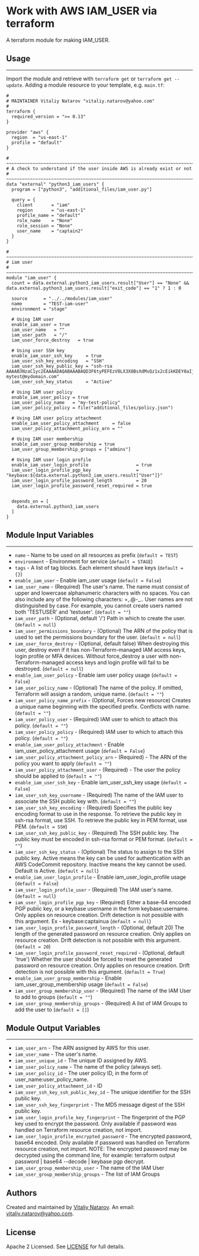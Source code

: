 # Work with AWS IAM_USER via terraform

A terraform module for making IAM_USER.


## Usage
----------------------
Import the module and retrieve with ```terraform get``` or ```terraform get --update```. Adding a module resource to your template, e.g. `main.tf`:

```
#
# MAINTAINER Vitaliy Natarov "vitaliy.natarov@yahoo.com"
#
terraform {
  required_version = ">= 0.13"
}

provider "aws" {
  region  = "us-east-1"
  profile = "default"
}

# ~~~~~~~~~~~~~~~~~~~~~~~~~~~~~~~~~~~~~~~~~~~~~~~~~~~~~~~~~~~~~~~~~~~~~~~~~~~~~~~~~~~~
# A check to understand if the user inside AWS is already exist or not
# ~~~~~~~~~~~~~~~~~~~~~~~~~~~~~~~~~~~~~~~~~~~~~~~~~~~~~~~~~~~~~~~~~~~~~~~~~~~~~~~~~~~~
data "external" "python3_iam_users" {
  program = ["python3", "additional_files/iam_user.py"]

  query = {
    client       = "iam"
    region       = "us-east-1"
    profile_name = "default"
    role_name    = "None"
    role_session = "None"
    user_name    = "captain2"
  }
}

# ~~~~~~~~~~~~~~~~~~~~~~~~~~~~~~~~~~~~~~~~~~~~~~~~~~~~~~~~~~~~~~~~~~~~~~~~~~~~~~~~~~~~
# iam user
# ~~~~~~~~~~~~~~~~~~~~~~~~~~~~~~~~~~~~~~~~~~~~~~~~~~~~~~~~~~~~~~~~~~~~~~~~~~~~~~~~~~~~
module "iam_user" {
  count = data.external.python3_iam_users.result["User"] == "None" && data.external.python3_iam_users.result["exit_code"] == "1" ? 1 : 0

  source      = "../../modules/iam_user"
  name        = "TEST-iam-user"
  environment = "stage"

  # Using IAM user
  enable_iam_user = true
  iam_user_name   = ""
  iam_user_path   = "/"
  iam_user_force_destroy   = true

  # Using user SSH key
  enable_iam_user_ssh_key     = true
  iam_user_ssh_key_encoding   = "SSH"
  iam_user_ssh_key_public_key = "ssh-rsa AAAAB3NzaC1yc2EAAAADAQABAAABAQD3F6tyPEFEzV0LX3X8BsXdMsQz1x2cEikKDEY0aIj41qgxMCP/iteneqXSIFZBp5vizPvaoIR3Um9xK7PGoW8giupGn+EPuxIA4cDM4vzOqOkiMPhz5XK0whEjkVzTo4+S0puvDZuwIsdiW9mxhJc7tgBNL0cYlWSYVkz4G/fslNfRPW5mYAM49f4fhtxPb5ok4Q2Lg9dPKVHO/Bgeu5woMc7RY0p1ej6D4CKFE6lymSDJpW0YHX/wqE9+cfEauh7xZcG0q9t2ta6F6fmX0agvpFyZo8aFbXeUBr7osSCJNgvavWbM/06niWrOvYX2xwWdhXmXSrbX8ZbabVohBK41 mytest@mydomain.com"
  iam_user_ssh_key_status     = "Active"

  # Using IAM user policy
  enable_iam_user_policy = true
  iam_user_policy_name   = "my-test-policy"
  iam_user_policy_policy = file("additional_files/policy.json")

  # Using IAM user policy attachment
  enable_iam_user_policy_attachment     = false
  iam_user_policy_attachment_policy_arn = ""

  # Using IAM user membership
  enable_iam_user_group_membership = true
  iam_user_group_membership_groups = ["admins"]

  # Using IAM user login profile
  enable_iam_user_login_profile                  = true
  iam_user_login_profile_pgp_key                 = "keybase:${data.external.python3_iam_users.result["User"]}"
  iam_user_login_profile_password_length         = 20
  iam_user_login_profile_password_reset_required = true


  depends_on = [
  	data.external.python3_iam_users
  ]
}
```

## Module Input Variables
----------------------
- `name` - Name to be used on all resources as prefix (`default = TEST`)
- `environment` - Environment for service (`default = STAGE`)
- `tags` - A list of tag blocks. Each element should have keys (`default = {}`)
- `enable_iam_user` - Enable iam_user usage (`default = False`)
- `iam_user_name` - (Required) The user's name. The name must consist of upper and lowercase alphanumeric characters with no spaces. You can also include any of the following characters: =,.@-_.. User names are not distinguished by case. For example, you cannot create users named both 'TESTUSER' and 'testuser'. (`default = ""`)
- `iam_user_path` - (Optional, default '/') Path in which to create the user. (`default = null`)
- `iam_user_permissions_boundary` - (Optional) The ARN of the policy that is used to set the permissions boundary for the user. (`default = null`)
- `iam_user_force_destroy` - (Optional, default false) When destroying this user, destroy even if it has non-Terraform-managed IAM access keys, login profile or MFA devices. Without force_destroy a user with non-Terraform-managed access keys and login profile will fail to be destroyed. (`default = null`)
- `enable_iam_user_policy` - Enable iam user policy usage (`default = False`)
- `iam_user_policy_name` - (Optional) The name of the policy. If omitted, Terraform will assign a random, unique name. (`default = ""`)
- `iam_user_policy_name_prefix` - (Optional, Forces new resource) Creates a unique name beginning with the specified prefix. Conflicts with name. (`default = ""`)
- `iam_user_policy_user` - (Required) IAM user to which to attach this policy. (`default = ""`)
- `iam_user_policy_policy` - (Required) IAM user to which to attach this policy. (`default = ""`)
- `enable_iam_user_policy_attachment` - Enable iam_user_policy_attachment usage (`default = False`)
- `iam_user_policy_attachment_policy_arn` - (Required) - The ARN of the policy you want to apply (`default = ""`)
- `iam_user_policy_attachment_user` - (Required) - The user the policy should be applied to (`default = ""`)
- `enable_iam_user_ssh_key` - Enable iam_user_ssh_key usage (`default = False`)
- `iam_user_ssh_key_username` - (Required) The name of the IAM user to associate the SSH public key with. (`default = ""`)
- `iam_user_ssh_key_encoding` - (Required) Specifies the public key encoding format to use in the response. To retrieve the public key in ssh-rsa format, use SSH. To retrieve the public key in PEM format, use PEM. (`default = SSH`)
- `iam_user_ssh_key_public_key` - (Required) The SSH public key. The public key must be encoded in ssh-rsa format or PEM format. (`default = ""`)
- `iam_user_ssh_key_status` - (Optional) The status to assign to the SSH public key. Active means the key can be used for authentication with an AWS CodeCommit repository. Inactive means the key cannot be used. Default is Active. (`default = null`)
- `enable_iam_user_login_profile` - Enable iam_user_login_profile usage (`default = False`)
- `iam_user_login_profile_user` - (Required) The IAM user's name. (`default = null`)
- `iam_user_login_profile_pgp_key` - (Required) Either a base-64 encoded PGP public key, or a keybase username in the form keybase:username. Only applies on resource creation. Drift detection is not possible with this argument. Ex - keybase:captainua (`default = null`)
- `iam_user_login_profile_password_length` - (Optional, default 20) The length of the generated password on resource creation. Only applies on resource creation. Drift detection is not possible with this argument. (`default = 20`)
- `iam_user_login_profile_password_reset_required` -  (Optional, default 'true') Whether the user should be forced to reset the generated password on resource creation. Only applies on resource creation. Drift detection is not possible with this argument. (`default = True`)
- `enable_iam_user_group_membership` - Enable iam_user_group_membership usage (`default = False`)
- `iam_user_group_membership_user` - (Required) The name of the IAM User to add to groups (`default = ""`)
- `iam_user_group_membership_groups` - (Required) A list of IAM Groups to add the user to (`default = []`)

## Module Output Variables
----------------------
- `iam_user_arn` - The ARN assigned by AWS for this user.
- `iam_user_name` - The user's name.
- `iam_user_unique_id` - The unique ID assigned by AWS.
- `iam_user_policy_name` - The name of the policy (always set).
- `iam_user_policy_id` - The user policy ID, in the form of user_name:user_policy_name.
- `iam_user_policy_attachment_id` - ID
- `iam_user_ssh_key_ssh_public_key_id` - The unique identifier for the SSH public key.
- `iam_user_ssh_key_fingerprint` - The MD5 message digest of the SSH public key.
- `iam_user_login_profile_key_fingerprint` - The fingerprint of the PGP key used to encrypt the password. Only available if password was handled on Terraform resource creation, not import.
- `iam_user_login_profile_encrypted_password` - The encrypted password, base64 encoded. Only available if password was handled on Terraform resource creation, not import. NOTE: The encrypted password may be decrypted using the command line, for example: terraform output password | base64 --decode | keybase pgp decrypt.
- `iam_user_group_membership_user` - The name of the IAM User
- `iam_user_group_membership_groups` - The list of IAM Groups


## Authors

Created and maintained by [Vitaliy Natarov](https://github.com/SebastianUA). An email: [vitaliy.natarov@yahoo.com](vitaliy.natarov@yahoo.com).

## License

Apache 2 Licensed. See [LICENSE](https://github.com/SebastianUA/terraform/blob/master/LICENSE) for full details.
